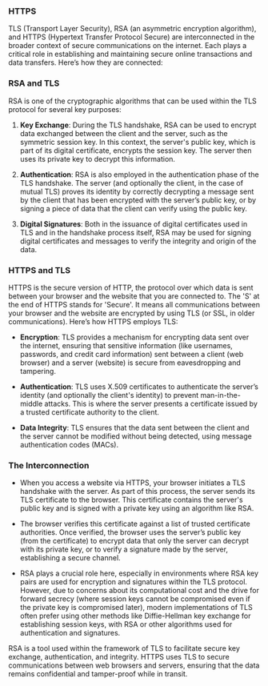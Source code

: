 ### HTTPS

TLS (Transport Layer Security), RSA (an asymmetric encryption algorithm), and HTTPS (Hypertext Transfer Protocol Secure) are interconnected in the broader context of secure communications on the internet. Each plays a critical role in establishing and maintaining secure online transactions and data transfers. Here’s how they are connected:

### RSA and TLS

RSA is one of the cryptographic algorithms that can be used within the TLS protocol for several key purposes:

1. **Key Exchange**: During the TLS handshake, RSA can be used to encrypt data exchanged between the client and the server, such as the symmetric session key. In this context, the server's public key, which is part of its digital certificate, encrypts the session key. The server then uses its private key to decrypt this information.

2. **Authentication**: RSA is also employed in the authentication phase of the TLS handshake. The server (and optionally the client, in the case of mutual TLS) proves its identity by correctly decrypting a message sent by the client that has been encrypted with the server’s public key, or by signing a piece of data that the client can verify using the public key.

3. **Digital Signatures**: Both in the issuance of digital certificates used in TLS and in the handshake process itself, RSA may be used for signing digital certificates and messages to verify the integrity and origin of the data.

### HTTPS and TLS

HTTPS is the secure version of HTTP, the protocol over which data is sent between your browser and the website that you are connected to. The 'S' at the end of HTTPS stands for 'Secure'. It means all communications between your browser and the website are encrypted by using TLS (or SSL, in older communications). Here’s how HTTPS employs TLS:

- **Encryption**: TLS provides a mechanism for encrypting data sent over the internet, ensuring that sensitive information (like usernames, passwords, and credit card information) sent between a client (web browser) and a server (website) is secure from eavesdropping and tampering.

- **Authentication**: TLS uses X.509 certificates to authenticate the server’s identity (and optionally the client's identity) to prevent man-in-the-middle attacks. This is where the server presents a certificate issued by a trusted certificate authority to the client.

- **Data Integrity**: TLS ensures that the data sent between the client and the server cannot be modified without being detected, using message authentication codes (MACs).

### The Interconnection

- When you access a website via HTTPS, your browser initiates a TLS handshake with the server. As part of this process, the server sends its TLS certificate to the browser. This certificate contains the server's public key and is signed with a private key using an algorithm like RSA.
  
- The browser verifies this certificate against a list of trusted certificate authorities. Once verified, the browser uses the server’s public key (from the certificate) to encrypt data that only the server can decrypt with its private key, or to verify a signature made by the server, establishing a secure channel.

- RSA plays a crucial role here, especially in environments where RSA key pairs are used for encryption and signatures within the TLS protocol. However, due to concerns about its computational cost and the drive for forward secrecy (where session keys cannot be compromised even if the private key is compromised later), modern implementations of TLS often prefer using other methods like Diffie-Hellman key exchange for establishing session keys, with RSA or other algorithms used for authentication and signatures.

RSA is a tool used within the framework of TLS to facilitate secure key exchange, authentication, and integrity. HTTPS uses TLS to secure communications between web browsers and servers, ensuring that the data remains confidential and tamper-proof while in transit.
